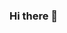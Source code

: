 ### Hi there 👋

<!--
**priyangshusarkar77/priyangshusarkar77** is a ✨ _special_ ✨ repository because its `README.md` (this file) appears on your GitHub profile.

Here are some ideas to get you started:

- 🔭 I’m currently working on Artificial Intilligence
- 🌱 I’m currently learning Machine Learning
- 👯 I’m looking to collaborate on IEEE CTSoC
- 🤔 I’m looking for help with company manager
- 💬 Ask me about flutter or any tech related stuff
- 📫 How to reach me: priyangshusarkar07@gmail.com
- 😄 Pronouns: He/His
- ⚡ Fun fact: I spend almost 12 hours listening songs everyday 
-->
